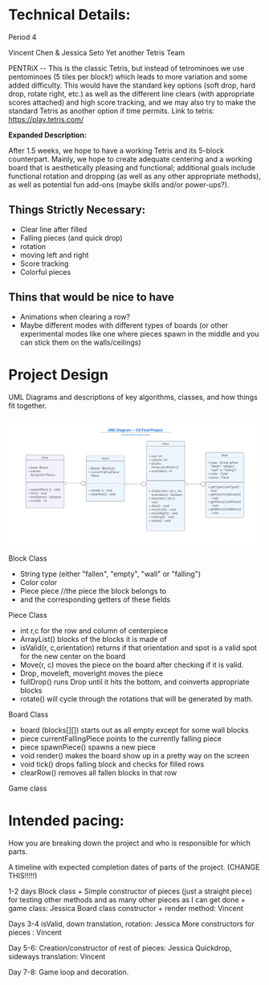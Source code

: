 
# Technical Details:
Period 4

Vincent Chen & Jessica Seto
Yet another Tetris Team

PENTRiX -- This is the classic Tetris, but instead of tetrominoes we use pentominoes (5 tiles per block!) which leads to more variation and some added difficulty. This would have the standard key options (soft drop, hard drop, rotate right, etc.) as well as the different line clears (with appropriate scores attached) and high score tracking, and we may also try to make the standard Tetris as another option if time permits. Link to tetris: https://play.tetris.com/

**Expanded Description:**

After 1.5 weeks, we hope to have a working Tetris and its 5-block counterpart. Mainly, we hope to create adequate centering and a working board that is aesthetically pleasing and functional; additional goals include functional rotation and dropping (as well as any other appropriate methods), as well as potential fun add-ons (maybe skills and/or power-ups?).

## Things Strictly Necessary:
- Clear line after filled
- Falling pieces (and quick drop)
- rotation
- moving left and right
- Score tracking
- Colorful pieces

## Thins that would be nice to have
- Animations when clearing a row?
- Maybe different modes with different types of boards (or other experimental modes like one where pieces spawn in the middle and you can stick them on the walls/ceilings)

# Project Design

UML Diagrams and descriptions of key algorithms, classes, and how things fit together.

![UML DIAGRAM](UML.png?raw=true "UML diagrams, containing all relevant classes and their variables." )

Block Class
- String type (either "fallen", "empty", "wall" or "falling")
- Color color
- Piece piece //the piece the block belongs to
- and the corresponding getters of these fields

Piece Class
- int r,c for the row and column of centerpiece
- ArrayList<Block>() blocks of the blocks it is made of
- isValid(r, c,orientation) returns if that orientation and spot is a valid spot for the new center on the board
- Move(r, c) moves the piece on  the board after checking if it is valid.
- Drop, moveleft, moveright moves the piece
- fullDrop() runs Drop until it hits the bottom, and coinverts appropriate blocks
- rotate() will cycle through the rotations that will be generated by math.

Board Class
- board (blocks[][]) starts out as all empty except for some wall blocks
- piece currentFallingPiece points to the currently falling piece
- piece spawnPiece() spawns a new piece
- void render() makes the board show up in a pretty way on the screen
- void tick() drops falling block and checks for filled rows
- clearRow() removes all fallen blocks in that row

Game class


# Intended pacing:

How you are breaking down the project and who is responsible for which parts.

A timeline with expected completion dates of parts of the project. (CHANGE THIS!!!!!)

1-2 days
Block class + Simple constructor of pieces (just a straight piece) for testing other methods and as many other pieces as I can get done + game class: Jessica
Board class constructor + render method: Vincent

Days 3-4
isValid, down translation, rotation: Jessica
More constructors for pieces : Vincent

Day 5-6:
Creation/constructor of rest of pieces: Jessica
Quickdrop, sideways translation: Vincent

Day 7-8:
Game loop and decoration.
